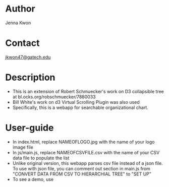 # Author
Jenna Kwon

# Contact
jkwon47@gatech.edu

# Description
* This is an extension of Robert Schmuecker's work on D3 collapsible tree at bl.ocks.org/robschmuecker/7880033
* Bill White's work on d3 Virtual Scrolling Plugin was also used
* Specifically, this is a webapp for searchable organizational chart.

# User-guide
* In index.html, replace NAMEOFLOGO.jpg with the name of your logo image file
* In js/main.js, replace NAMEOFCSVFILE.csv with the name of your CSV data file to populate the list
* Unlike original version, this webapp parses csv file instead of a json file. To use with json file, you can comment out section in main.js from "CONVERT DATA FROM CSV TO HIERARCHIAL TREE" to "SET UP"
* To see a demo, use 